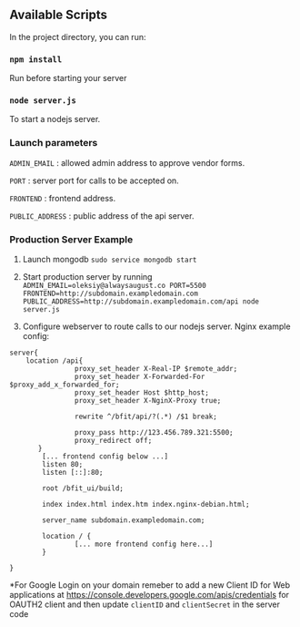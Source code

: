 ## Available Scripts

In the project directory, you can run:

### `npm install`

Run before starting your server

### `node server.js`

To start a nodejs server.

### Launch parameters

`ADMIN_EMAIL` : allowed admin address to approve vendor forms.

`PORT` : server port for calls to be accepted on.

`FRONTEND` : frontend address.

`PUBLIC_ADDRESS` : public address of the api server.

### Production Server Example

1. Launch mongodb `sudo service mongodb start`

2. Start production server by running `ADMIN_EMAIL=oleksiy@alwaysaugust.co PORT=5500 FRONTEND=http://subdomain.exampledomain.com PUBLIC_ADDRESS=http://subdomain.exampledomain.com/api node server.js`

3. Configure webserver to route calls to our nodejs server.
   Nginx example config:

```
server{
    location /api{
                proxy_set_header X-Real-IP $remote_addr;
                proxy_set_header X-Forwarded-For $proxy_add_x_forwarded_for;
                proxy_set_header Host $http_host;
                proxy_set_header X-NginX-Proxy true;

                rewrite ^/bfit/api/?(.*) /$1 break;

                proxy_pass http://123.456.789.321:5500;
                proxy_redirect off;
       }
        [... frontend config below ...]
	    listen 80;
        listen [::]:80;

        root /bfit_ui/build;

        index index.html index.htm index.nginx-debian.html;

        server_name subdomain.exampledomain.com;

        location / {
                [... more frontend config here...]
        }

}

```

\*For Google Login on your domain remeber to add a new Client ID for Web applications at https://console.developers.google.com/apis/credentials for OAUTH2 client and then update `clientID` and `clientSecret` in the server code
